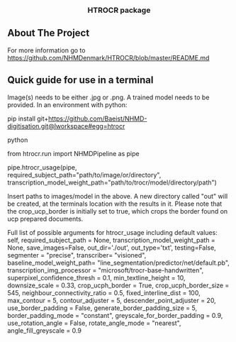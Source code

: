 <a name="readme-top"></a>

<br />
<div align="center">
  <h3 align="center">HTROCR package</h3>

</div>


<!-- ABOUT THE PROJECT -->

## About The Project

For more information go to https://github.com/NHMDenmark/HTROCR/blob/master/README.md

<!-- GETTING STARTED -->

## Quick guide for use in a terminal

Image(s) needs to be either .jpg or .png. A trained model needs to be provided.
In an environment with python:

pip install git+https://github.com/Baeist/NHMD-digitisation.git@lworkspace#egg=htrocr

python

from htrocr.run import NHMDPipeline as pipe

pipe.htrocr_usage(pipe, required_subject_path="path/to/image/or/directory", transcription_model_weight_path="path/to/trocr/model/directory/path")

Insert paths to images/model in the above. A new directory called "out" will be created, at the terminals location with the results in it.
Please note that the crop_ucp_border is initially set to true, which crops the border found on ucp prepared documents.

Full list of possible arguments for htrocr_usage including default values: 
            self, required_subject_path = None, transcription_model_weight_path = None,
            save_images=False, out_dir='./out', out_type='txt', testing=False, segmenter = "precise", transcriber= "visioned", 
            baseline_model_weight_path= "line_segmentation/predictor/net/default.pb",
            transcription_img_processor = "microsoft/trocr-base-handwritten",
            superpixel_confidence_thresh = 0.1, min_textline_height = 10,
            downsize_scale = 0.33, crop_ucph_border = True, crop_ucph_border_size = 545,
            neighbour_connectivity_ratio = 0.5, fixed_interline_dist = 100, max_contour = 5,
            contour_adjuster = 5, descender_point_adjuster = 20, use_border_padding = False,
            generate_border_padding_size = 5, border_padding_mode = "constant", greyscale_for_border_padding = 0.9,
            use_rotation_angle = False, rotate_angle_mode = "nearest", angle_fill_greyscale = 0.9